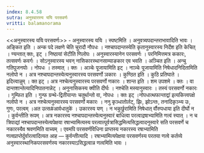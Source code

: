 ```yaml
---
index: 8.4.58
sutra: अनुस्वारस्य ययि परसवर्णः
vritti: balamanorama
---
```


<<अनुस्वारस्य ययि परसवर्णः>> - अनुस्वारस्य ययि । स्पष्टमिति । अनुवत्र्यपदान्तराभावादिति भावः । अङ्कित इति । अन्क पदे लक्षणे चेति चुरादौ नौपधः । नश्चापदान्तस्येति कृतानुस्वारस्य निर्देश इति केचित् । ण्यन्तात् क्तः, इट् । निष्ठायां सेटीति णिलोपः । अनुस्वारस्यानेन परसवर्णः । परनिमित्तमत्र ककारः, तत्सवर्णः कवर्गः । सोऽनुस्वारस्य भवन् नासिकारस्थानसाम्याङकार एव भवति । अञ्चित इति । अन्चु गतिपूजनयोः । नोपधः । तस्मात् । क्तः । अञ्चेः पूजायामिति इट् । नाञ्चेः पूजायामिति निषेधादनिदितामिति नलोपो न । अत्र नश्चापदान्तस्येत्यनुस्वारस्य परसवर्णो ञकारः । कुण्ठित इति । कुठि प्रतिघाते । इदित्त्वान्नुम् । क्त इट् । अत्र नश्चेत्यनुस्वारस्य परसवर्णो णकारः । शान्त इति । शम उपशमे । क्तः । वा दान्तशान्तेत्यादिनिपातनान्नेट् । अनुनासिकस्य क्वीति दीर्घः । नश्चेति मस्यानुस्वारः । तस्यं परसवर्णो नकारः । गुम्फित इति । गुन्फ ग्रन्थे-द्वितीयान्तः चतुर्थान्तो वा, नोपधः । क्तः इट् ।नोपधात्थफान्ताद्वा॑ इत्यकित्त्वपक्षे नलोपो न । अत्र नश्चेत्यनुस्वारस्य परसवर्णो मकारः । ननु कृञ्धातोर्लट्, झिः, झोऽन्तः, तनादिकृञ्भ्य उः, गुणः, परत्वम् ।अत उत्स#आर्वधातुके॑ । उकारस्य यण् । न भकुर्छुरामिति निषेधात् र्वौरुपधाया इति दीर्घो न । कुर्वन्तीति रूपम् । अत्र नकारस्य नश्चापदान्तस्येत्यनुस्वारं बाधित्वा परत्वाद्रषाभ्यामिति णत्वं स्यात् । न च त्रिपाद्यां नश्चापदान्तस्येत्यपेक्षया रषाभ्यामित्यस्य परत्वात्पूर्वत्रासिद्धमित्यसिद्धत्वादनुस्वारे सति परसवर्णे च नकारस्यैव श्रवणमिति वाच्यम् । एवमपि परसवर्णविधिना प्राप्तस्य नकारस्य रषाभ्यामिति णत्वप्राप्तेर्दुर्वारत्वादित्यत आह — कुर्वन्तीत्यादि । रषाभ्यामित्यपेक्षया परसवर्णस्य परतया णत्वे कर्तव्ये अनुस्वारस्थानिकपरसवर्णस्य नकारस्याऽसिद्धत्वान्न णत्वमिति भावः ।
